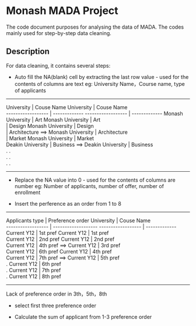 # Monash MADA Project

The code document purposes for analysing the data of MADA. The codes mainly used for step-by-step data cleaning.

## Description
 For data cleaning, it contains several steps:
   *  Auto fill the NA(blank) cell by extracting the last row value - used for the contents of columns are text 
   eg: University Name，Course name, type of applicants
   -----------------------------------                        -----------------------------------
   University         |  Couse Name                           University         |  Couse Name   
   ------------------ | -------------                         ------------------ | ------------- 
   Monash University  | Art                                    Monash University | Art           
                      | Design                                 Monash University | Design        
                      | Architecture            ==>            Monash University | Architecture  
                      | Market                                 Monash University | Market        
   Deakin University  | Business                ==>            Deakin University | Business      
                      .                                                       .                  
                      .                                                       .                  
                      .                                                       .                  
  -----------------------------------                         -----------------------------------
  
  
   *  Replace the NA value into 0  - used for the contents of columns are number 
   eg: Number of applicants, number of offer, number of enrollment
   
   *  Insert the perference as an order from 1 to 8
   -----------------------------------------                       ------------------------------------
   Applicants type    |  Preference order                           University         |  Couse Name   
   ------------------ | -------------------                         ------------------ | ------------- 
   Current Y12        | 1st pref                                     Current Y12       | 1st pref      
   Current Y12        | 2nd pref                                     Current Y12       | 2nd pref      
   Current Y12        | 4th pref                      ==>            Current Y12       | 3rd pref      
   Current Y12        | 6th pref                                     Current Y12       | 4th pref      
   Current Y12        | 7th pref                      ==>            Current Y12       | 5th pref                
                      .                                              Current Y12       | 6th pref      
                      .                                              Current Y12       | 7th pref      
                      .                                               Current Y12      | 8th pref      
  ----------------------------------- ------                        -----------------------------------
  Lack of preference order in 3th，5th，8th
 
   * select first three preference order


   * Calculate the sum of applicant from 1-3 preference order
